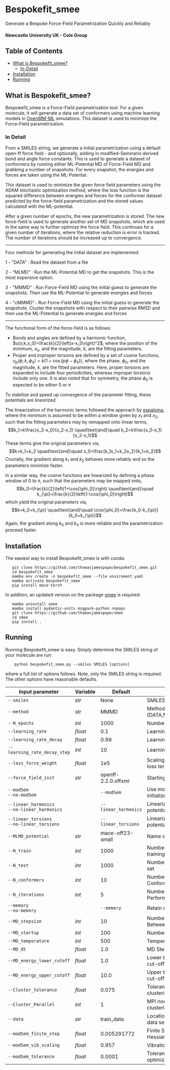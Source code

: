 
# Bespokefit_smee

Generate a Bespoke Force-Field Parametrization Quickly and Reliably 

#### **Newcastle University UK - Cole Group**


## Table of Contents

* [What is Bespokefit_smee?](https://github.com/thomasjamespope/bespokefit_smee?tab=readme-ov-file#what-is-bespokefit_smee)
    * [In-Detail](https://github.com/thomasjamespope/bespokefit_smee?tab=readme-ov-file#In-Detail)
* [Installation](https://github.com/thomasjamespope/bespokefit_smee?tab=readme-ov-file#installation)
* [Running](https://github.com/thomasjamespope/bespokefit_smee?tab=readme-ov-file#running)



## What is Bespokefit_smee? 

Bespokefit_smee is a Force-Field parametrization tool. For a given molecule, it will generate a data set of conformers using machine learning models in [OpenMM-ML](https://github.com/openmm/openmm-ml) simulations. This dataset is used to minimize the Force-Field parametrization. 

### In Detail

From a SMILES string, we generate a initial parametrization using a default open-ff force field - and optionally, adding in modified-Seminario derived bond and angle force constants. This is used to generate a dataset of conformers by running either ML-Potential MD of Force-Field MD and grabbing a number of snapshots. For every snapshot, the energies and forces are taken using the ML-Potental. 

This dataset is used to minimize the given force field parameters using the ADAM stochastic optimization method, where the loss function is the squared difference between energies and forces for the conformer dataset predicted by the force-field parametrization and the stored values calculated with the ML-potential. 

After a given number of epochs, the new parametrization is stored. The new force-field is used to generate another set of MD snapshots, which are used in the same way to further optimize the force field. This continues for a given number of iterations, where the relative reduction is error is tracked. The number of iterations should be increased up to convergence.

---
Four methods for generating the initial dataset are implemented:

 1 - "DATA" : Read the dataset from a file
 
 2 - "MLMD" : Run the ML-Potential MD to get the snapshots. This is the most expensive option.
 
 3 - "MMMD" : Run Force-Field MD using the initial guess to generate the snapshots. Then use the ML-Potential to generate energies and forces
 
 4 - "cMMMD" : Run Force-Field MD using the initial guess to generate the snapshots. Cluster the snapshots with respect to their pairwise RMSD and then use the ML-Potential to generate energies and forces

---
The functional form of the force-field is as follows:

- Bonds and angles are defined by a harmonic function, 
$u(x;k,x_0)=\frac{k}{2}\left(x-x_0\right)^2$, 
where the position of the minimum, $x_0$, and the magnitude, $k$, are the fitting parameters. 
- Proper and improper torsions are defined by a set of cosine functions, 
$u_p(\phi;k,\phi_0)=k\left(1+\cos{\left(p\phi-\phi_0\right)}\right)$, 
where the phase, $\phi_0$, and the magnitude, $k$, are the fitted parameters. Here, proper torsions are expanded to include four periodicities, whereas improper torsions include only one. It is also noted that for symmetry, the phase $\phi_0$ is expected to be either 0 or $\pi$

To stabilize and speed up convergence of the parameter fitting, these potentials are *linearized*. 

The linearization of the harmonic terms followed the approach by [espaloma](https://doi.org/10.1039/D2SC02739A), where the minimum is assumed to be within a window given by $x_1$ and $x_2$, such that the fitting parameters may by remapped onto linear terms,
$$k_1=k\frac{x_2-x_0}{x_2-x_1} \quad\text{and}\quad k_2=k\frac{x_0-x_1}{x_2-x_1}$$
These terms give the original parameters via,
$$k=k_1+k_2 \quad\text{and}\quad x_0=\frac{k_1x_1+k_2x_2}{k_1+k_2}$$
Crucially, the gradient along $k_1$ and $k_2$ behaves more reliably and so the parameters minimize faster.  

In a similar way, the cosine functions are linearized by defining a *phase window* of 0 to $\pi$, such that the parameters may be mapped onto,
$$k_0=\frac{k}{2}\left(1+\cos{\phi_0}\right) \quad\text{and}\quad k_{\pi}=\frac{k}{2}\left(1-\cos{\phi_0}\right)$$
which yield the original parameters via,
$$k=k_0+k_{\pi} \quad\text{and}\quad \cos{\phi_0}=\frac{k_0-k_{\pi}}{k_0+k_{\pi}}$$
Again, the gradient along $k_0$ and $k_{\pi}$ is more reliable and the parametrization proceed faster. 

## Installation

The easiest way to install Bespokefit_smee is with conda:

```
   git clone https://github.com/thomasjamespope/bespokefit_smee.git
   cd bespokefit_smee
   mamba env create -n bespokefit_smee --file enviroment.yaml
   mamba activate bespokefit_smee
   pip install mace-torch
```
In addition, an updated version on the package [smee](https://github.com/SimonBoothroyd/smee) is required:
```
   mamba uninstall smee
   mamba install pydantic-units msgpack-python nnpops
   git clone https://github.com/thomasjamespope/smee
   cd smee
   pip install .
```

## Running

Running Bespokefit_smee is easy. Simply determine the SMILES string of your molecule are run:
```
    python bespokefit_smee.py --smiles SMILES [options]
```
where a full list of options follows. Note, only the SMILES string is required. The other options have reasonable defaults.

| Input parameter | Variable | Default | Description |
| --- | --- | --- | --- |
| `--smiles` | *str* | None | SMILES string of the molecule |
| `--method` | *str* | MMMD | Method for generating data: (DATA,MLMD,MMMD,cMMMD) |
| `--N_epochs` | *int* | 1000 | Number of epochs in the ML fit |
| `--learning_rate` | *float* | 0.1 | Learning Rate in the ML fit |
| `--learning_rate_decay` | *float* | 0.99 | Learning Rate Decay |
| `--learning_rate_decay_step` | *int* | 10 | Learning Rate Decay Step |
| `--loss_force_weight` | *float* | 1e5 | Scaling Factor for the Force loss term |
| `--force_field_init` | *str* | openff-2.2.0.offxml | Starting guess force field |
| `--modSem` <br/> `--no-modSem` | | `--modSem` | Use mod-Seminario method to initialize the Force Field |
| `--linear_harmonics` <br/> `--no-linear_harmonics` | | `--linear_harmonics` | Linearize the Harmonic potentials in the Force Field |
| `--linear_torsions` <br/> `--no-linear_torsions` | | `--linear_torsions` | Linearize the Torsion potentials in the Force Field |
| `--MLMD_potential` | *str* | mace-off23-small | Name of the MD potential used |
| `--N_train` | *int* | 1000 | Number of data-points in training set |
| `--N_test` | *int* | 1000 | Number of data-points in test set |
| `--N_conformers` | *int* | 10 | Number of Starting Conformers |
| `--N_iterations` | *int* | 5 | Number of ML Iterations Performed |
| `--memory` <br/> `--no-memory` | | `--memory` | Retain data upon iteration |
| `--MD_stepsize` | *int* | 10 | Number of Time Steps Between MD Snapshots |
| `--MD_startup` | *int* | 100 | Number of Time Steps Ignored |
| `--MD_temperature` | *int* | 500 | Temperature in Kelvin |
| `--MD_dt` | *float* | 1.0 | MD Stepsize in femtoseconds |
| `--MD_energy_lower_cutoff` | *float* | 1.0 | Lower bound for the energy cut-off function in kcal/mol |
| `--MD_energy_upper_cutoff` | *float* | 10.0 | Upper bound for the energy cut-off function in kcal/mol |
| `--Cluster_tolerance` | *float* | 0.075 | Tolerance used in the RMSD clustering |
| `--Cluster_Parallel` | *int* | 1 | MPI nodes used in the RMSD clustering |
| `--data` | *str* | train_data | Location of pre-calculated data set |
| `--modSem_finite_step` | *float* | 0.005291772 | Finite Step to Calculate Hessian in Ang |
| `--modSem_vib_scaling` | *float* | 0.957 | Vibrational Scaling Parameter |
| `--modSem_tolerance` | *float* | 0.0001 | Tolerance for the geometry optimizer |
